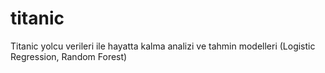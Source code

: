 # titanic
Titanic yolcu verileri ile hayatta kalma analizi ve tahmin modelleri (Logistic Regression, Random Forest)
